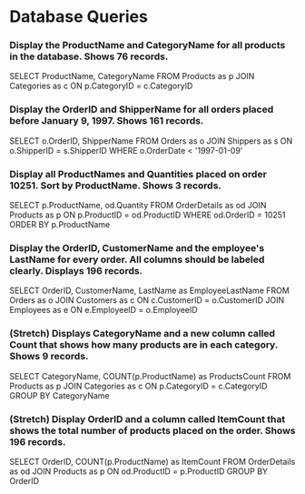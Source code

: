 # Database Queries

### Display the ProductName and CategoryName for all products in the database. Shows 76 records.
SELECT ProductName, CategoryName FROM Products as p JOIN Categories as c ON p.CategoryID = c.CategoryID

### Display the OrderID and ShipperName for all orders placed before January 9, 1997. Shows 161 records.
SELECT o.OrderID, ShipperName FROM Orders as o JOIN Shippers as s ON o.ShipperID = s.ShipperID WHERE o.OrderDate < '1997-01-09'

### Display all ProductNames and Quantities placed on order 10251. Sort by ProductName. Shows 3 records.
SELECT p.ProductName, od.Quantity FROM OrderDetails as od JOIN Products as p ON p.ProductID = od.ProductID WHERE od.OrderID = 10251 ORDER BY p.ProductName

### Display the OrderID, CustomerName and the employee's LastName for every order. All columns should be labeled clearly. Displays 196 records.
SELECT OrderID, CustomerName, LastName as EmployeeLastName FROM Orders as o JOIN Customers as c ON c.CustomerID = o.CustomerID JOIN Employees as e ON e.EmployeeID = o.EmployeeID

### (Stretch)  Displays CategoryName and a new column called Count that shows how many products are in each category. Shows 9 records.
SELECT CategoryName, COUNT(p.ProductName) as ProductsCount FROM Products as p JOIN Categories as c ON p.CategoryID = c.CategoryID GROUP BY CategoryName

### (Stretch) Display OrderID and a  column called ItemCount that shows the total number of products placed on the order. Shows 196 records. 
SELECT OrderID, COUNT(p.ProductName) as ItemCount FROM OrderDetails as od JOIN Products as p ON od.ProductID = p.ProductID GROUP BY OrderID